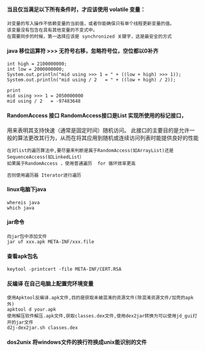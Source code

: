 #### 当且仅当满足以下所有条件时，才应该使用 volatile 变量：
```
对变量的写入操作不依赖变量的当前值，或者你能确保只有单个线程更新变量的值。
该变量没有包含在具有其他变量的不变式中。
在需要同步的时候，第一选择应该是 synchronized 关键字，这是最安全的方式
```
#### java 移位运算符 >>>  无符号右移，忽略符号位，空位都以0补齐
```
int high = 2100000000;
int low = 2000000000;
System.out.println("mid using >>> 1 = " + ((low + high) >>> 1));
System.out.println("mid using / 2   = " + ((low + high) / 2));

print
mid using >>> 1 = 2050000000
mid using / 2   = -97483648
```
#### RandomAccess 接口 RandomAccess接口是List 实现所使用的标记接口，
用来表明其支持快速（通常是固定时间）随机访问。
此接口的主要目的是允许一般的算法更改其行为，从而在将其应用到随机或连续访问列表时能提供良好的性能

```
在对list的遍历算法中,要尽量来判断是属于RandomAccess(如ArrayList)还是SequenceAccess(如LinkedList）
如果属于RandomAccess ，使用普通遍历  for 循环效率更高

否则使用遍历器 Iterator进行遍历

```
#### linux电脑下java
```
whereis java 
which java
```
#### jar命令
```
向jar包中添加文件
jar uf xxx.apk META-INF/xxx.file
```
#### 查看apk包名
```
keytool -printcert -file META-INF/CERT.RSA
```
#### 反编译 在自己电脑上配置完环境变量
```
使用Apktool反编译.apk文件,目的是获取未被混淆的资源文件(除混淆资源文件/加壳的apk外)
apktool d your.apk
使用解压软件解压.apk文件,获取classes.dex文件,使用dex2jar转换为可以使用jd_gui打开的jar文件
d2j-dex2jar.sh classes.dex
```
#### dos2unix 将windows文件的换行符换成unix能识别的文件
